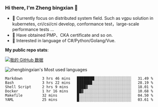 ### Hi there, I'm Zheng bingxian  👋

* 📖  Currently focus on distributed system field. Such as vgpu solution in kubernetes, cri/csi/cni develop, conformance test，large-scale performance tests ...
* 🌱  Have obtained PMP、CKA certificate and so on.
* 👯  Interested in language of C#/Python/Golang/Vue.

**My public repo stats**:

[![我的 GitHub 数据](https://github-readme-stats.vercel.app/api?username=zhengbingxian&theme=merko)]()

![zhengbingxian's Most used languages](https://github-readme-stats.vercel.app/api/top-langs/?username=zhengbingxian&layout=compact&hide_border=true&langs_count=10)

<!--START_SECTION:waka-->

```text
Markdown         3 hrs 46 mins   ████████░░░░░░░░░░░░░░░░░   31.49 %
Bash             3 hrs 22 mins   ███████░░░░░░░░░░░░░░░░░░   28.19 %
Shell Script     2 hrs 9 mins    ████▓░░░░░░░░░░░░░░░░░░░░   18.01 %
Docker           1 hr 16 mins    ██▓░░░░░░░░░░░░░░░░░░░░░░   10.68 %
Makefile         32 mins         █░░░░░░░░░░░░░░░░░░░░░░░░   04.50 %
YAML             25 mins         █░░░░░░░░░░░░░░░░░░░░░░░░   03.61 %
```

<!--END_SECTION:waka-->

